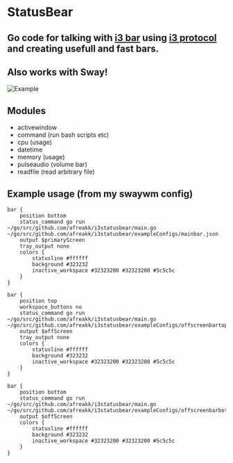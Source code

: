 # StatusBear
## Go code for talking with [i3 bar](https://i3wm.org/i3bar/) using [i3 protocol](https://i3wm.org/docs/i3bar-protocol.html) and creating usefull and fast bars.
## Also works with Sway!

![Example](https://github.com/afreakk/i3statusbear/blob/master/imgs/bars.png "Example bars")

## Modules
- activewindow
- command (run bash scripts etc)
- cpu (usage)
- datetime
- memory (usage)
- pulseaudio (volume bar)
- readfile (read arbitrary file)

## Example usage (from my swaywm config)
```
bar {
    position bottom
    status_command go run ~/go/src/github.com/afreakk/i3statusbear/main.go ~/go/src/github.com/afreakk/i3statusbear/exampleConfigs/mainbar.json
	output $primaryScreen
	tray_output none
    colors {
        statusline #ffffff
        background #323232
        inactive_workspace #32323200 #32323200 #5c5c5c
    }
}

bar {
    position top
	workspace_buttons no
    status_command go run ~/go/src/github.com/afreakk/i3statusbear/main.go ~/go/src/github.com/afreakk/i3statusbear/exampleConfigs/offscreenbartop.json
	output $offScreen
	tray_output none
    colors {
        statusline #ffffff
        background #323232
        inactive_workspace #32323200 #32323200 #5c5c5c
    }
}

bar {
    position bottom
    status_command go run ~/go/src/github.com/afreakk/i3statusbear/main.go ~/go/src/github.com/afreakk/i3statusbear/exampleConfigs/offscreenbarbottom.json
	output $offScreen
    colors {
        statusline #ffffff
        background #323232
        inactive_workspace #32323200 #32323200 #5c5c5c
    }
}

```
